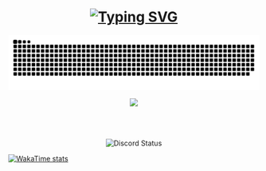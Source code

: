 <!--
<img2 src="https://raw.githubusercontent.com/Tarikul-Islam-Anik/Animated-Fluent-Emojis/master/Emojis/People%20with%20professions/Man%20Technologist%20Light%20Skin%20Tone.png" alt="Man Technologist Light Skin Tone" width="150" height="150" />
 <h1 align="center">Hi 👋, I'm Álvaro Escartí </h1>
 <h3 align="center">A passionate frontend developer from Spain.</h3>
 -->

<h1 align="center">
 <a href="https://git.io/typing-svg"><img src="https://readme-typing-svg.herokuapp.com?font=Rightous&size=35&center=true&width=500&height=70&duration=4000&lines=Hi+There!+;I'm+Álvaro+Escartí+" alt="Typing SVG" /></a>
</h1>

<!--
<p align="center">
    <a href="https://skillicons.dev">
        <img src="https://skillicons.dev/icons?i=php,github,javascript,html,vscode,java,mysql,docker,css,bootstrap "/><br>
    </a>
</p>
 -->
 
<!--
<div align="center">
  <h2>🐍 My Contributions 🐍</h2>
</div>

 -->

![Snake animation](https://github.com/escartii/escartii/blob/output/github-contribution-grid-snake-dark.svg)
 <br>
 <p align="center">
   <img src="https://github-readme-stats.vercel.app/api?username=escartii&theme=radical"/>
 </p>

 <br> 
<br> 
  <p align="center">
  <img alt="Discord Status" src="https://discord.c99.nl/widget/theme-4/490589814635233281.png" />
  <br>

[![WakaTime stats](https://github-readme-stats.vercel.app/api/wakatime?username=escartii&range=all_time)](https://github.com/anuraghazra/github-readme-stats)



 <!--
 **escartii/escartii** is a ✨ _special_ ✨ repository because its `README.md` (this file) appears on your GitHub profile.
 Here are some ideas to get you started:
 - 🔭 I’m currently working on ...
 - 🌱 I’m currently learning ...
 - 👯 I’m looking to collaborate on ...
 - 🤔 I’m looking for help with ...
 - 💬 Ask me about ...
 - 📫 How to reach me: ...
 - 😄 Pronouns: ...
 - ⚡ Fun fact: ...
 -->
